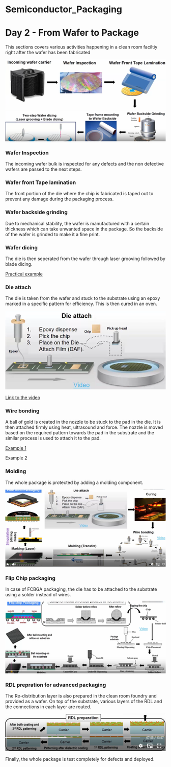 # Semiconductor_Packaging
<h1> Day 2 - From Wafer to Package </h1>

<p>This sections covers various activities happening in a clean room faciltiy right after the wafer has been fabricated</p>

<img src="step1.png" alt="step1"/>
<img src="step2.png" alt="step2"/>

<h3>Wafer Inspection</h3>
   The incoming wafer bulk is inspected for any defects and the non defective wafers are passed to the next steps.
<h3>Wafer front Tape lamination</h3>
   The front portion of the die where the chip is fabricated is taped out to prevent any damage during the packaging process.
<h3>Wafer backside grinding</h3>
    Due to mechanical stability, the wafer is manufactured with a certain thickness which can take unwanted space in the package. So the backside of the wafer is grinded to make it a fine print.
<h3>Wafer dicing</h3>
    The die is then seperated from the wafer through laser grooving followed by blade dicing.

<a href="https://www.youtube.com/watch?v=hR5orrmpoeE">Practical example</a>

<h3>Die attach</h3>

The die is taken from the wafer and stuck to the substrate using an epoxy marked in a specific pattern for efficiency. This is then cured in an oven.

<img src="die_attach.png" alt="die attach">

<a href="https://www.youtube.com/watch?v=jliiUV0vDic">Link to the video </a>

<h3> Wire bonding </h3>

A ball of gold is created in the nozzle to be stuck to the pad in the die. It is then attached firmly using heat, ultrasound and force. The nozzle is moved based on the required pattern towards the pad in the substrate and the similar process is used to attach it to the pad.

<a href="https://www.youtube.com/watch?v=tp_Yv0cyvFw">Example 1</a>

<a hreg="https://www.youtube.com/watch?v=3XzyB7avNGs">Example 2</a>

<h3>Molding</h3>

The whole package is protected by adding a molding component.

<img src="process.png" alt="process"/>

<h3>Flip Chip packaging</h3>

<p>In case of FCBGA packaging, the die has to be attached to the substrate using a solder instead of wires.</p>

<img src="solder_form.png" alt="process1"/>

<h3>RDL prepration for advanced packaging </h3>

The Re-distribution layer is also prepared in the clean room foundry and provided as a wafer. On top of the substrate, various layers of the RDL and the connections in each layer are routed.

<img src="rdl.png" alt="rdl"/>

<p>Finally, the whole package is test completely for defects and deployed. </p>